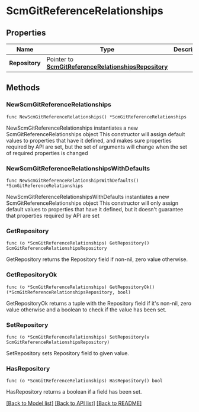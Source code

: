 # ScmGitReferenceRelationships

## Properties

Name | Type | Description | Notes
------------ | ------------- | ------------- | -------------
**Repository** | Pointer to [**ScmGitReferenceRelationshipsRepository**](ScmGitReferenceRelationshipsRepository.md) |  | [optional] 

## Methods

### NewScmGitReferenceRelationships

`func NewScmGitReferenceRelationships() *ScmGitReferenceRelationships`

NewScmGitReferenceRelationships instantiates a new ScmGitReferenceRelationships object
This constructor will assign default values to properties that have it defined,
and makes sure properties required by API are set, but the set of arguments
will change when the set of required properties is changed

### NewScmGitReferenceRelationshipsWithDefaults

`func NewScmGitReferenceRelationshipsWithDefaults() *ScmGitReferenceRelationships`

NewScmGitReferenceRelationshipsWithDefaults instantiates a new ScmGitReferenceRelationships object
This constructor will only assign default values to properties that have it defined,
but it doesn't guarantee that properties required by API are set

### GetRepository

`func (o *ScmGitReferenceRelationships) GetRepository() ScmGitReferenceRelationshipsRepository`

GetRepository returns the Repository field if non-nil, zero value otherwise.

### GetRepositoryOk

`func (o *ScmGitReferenceRelationships) GetRepositoryOk() (*ScmGitReferenceRelationshipsRepository, bool)`

GetRepositoryOk returns a tuple with the Repository field if it's non-nil, zero value otherwise
and a boolean to check if the value has been set.

### SetRepository

`func (o *ScmGitReferenceRelationships) SetRepository(v ScmGitReferenceRelationshipsRepository)`

SetRepository sets Repository field to given value.

### HasRepository

`func (o *ScmGitReferenceRelationships) HasRepository() bool`

HasRepository returns a boolean if a field has been set.


[[Back to Model list]](../README.md#documentation-for-models) [[Back to API list]](../README.md#documentation-for-api-endpoints) [[Back to README]](../README.md)


